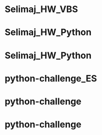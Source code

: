 # Selimaj_HW_VBS
# Selimaj_HW_Python
# Selimaj_HW_Python
# python-challenge_ES
# python-challenge
# python-challenge
